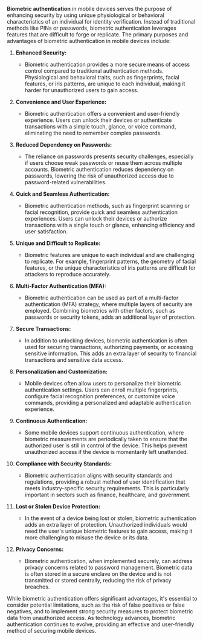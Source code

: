 **Biometric authentication** in mobile devices serves the purpose of enhancing security by using unique physiological or behavioral characteristics of an individual for identity verification. Instead of traditional methods like PINs or passwords, biometric authentication leverages features that are difficult to forge or replicate. The primary purposes and advantages of biometric authentication in mobile devices include:

1. **Enhanced Security:**
   - Biometric authentication provides a more secure means of access control compared to traditional authentication methods. Physiological and behavioral traits, such as fingerprints, facial features, or iris patterns, are unique to each individual, making it harder for unauthorized users to gain access.

2. **Convenience and User Experience:**
   - Biometric authentication offers a convenient and user-friendly experience. Users can unlock their devices or authenticate transactions with a simple touch, glance, or voice command, eliminating the need to remember complex passwords.

3. **Reduced Dependency on Passwords:**
   - The reliance on passwords presents security challenges, especially if users choose weak passwords or reuse them across multiple accounts. Biometric authentication reduces dependency on passwords, lowering the risk of unauthorized access due to password-related vulnerabilities.

4. **Quick and Seamless Authentication:**
   - Biometric authentication methods, such as fingerprint scanning or facial recognition, provide quick and seamless authentication experiences. Users can unlock their devices or authorize transactions with a single touch or glance, enhancing efficiency and user satisfaction.

5. **Unique and Difficult to Replicate:**
   - Biometric features are unique to each individual and are challenging to replicate. For example, fingerprint patterns, the geometry of facial features, or the unique characteristics of iris patterns are difficult for attackers to reproduce accurately.

6. **Multi-Factor Authentication (MFA):**
   - Biometric authentication can be used as part of a multi-factor authentication (MFA) strategy, where multiple layers of security are employed. Combining biometrics with other factors, such as passwords or security tokens, adds an additional layer of protection.

7. **Secure Transactions:**
   - In addition to unlocking devices, biometric authentication is often used for securing transactions, authorizing payments, or accessing sensitive information. This adds an extra layer of security to financial transactions and sensitive data access.

8. **Personalization and Customization:**
   - Mobile devices often allow users to personalize their biometric authentication settings. Users can enroll multiple fingerprints, configure facial recognition preferences, or customize voice commands, providing a personalized and adaptable authentication experience.

9. **Continuous Authentication:**
   - Some mobile devices support continuous authentication, where biometric measurements are periodically taken to ensure that the authorized user is still in control of the device. This helps prevent unauthorized access if the device is momentarily left unattended.

10. **Compliance with Security Standards:**
    - Biometric authentication aligns with security standards and regulations, providing a robust method of user identification that meets industry-specific security requirements. This is particularly important in sectors such as finance, healthcare, and government.

11. **Lost or Stolen Device Protection:**
    - In the event of a device being lost or stolen, biometric authentication adds an extra layer of protection. Unauthorized individuals would need the user's unique biometric features to gain access, making it more challenging to misuse the device or its data.

12. **Privacy Concerns:**
    - Biometric authentication, when implemented securely, can address privacy concerns related to password management. Biometric data is often stored in a secure enclave on the device and is not transmitted or stored centrally, reducing the risk of privacy breaches.

While biometric authentication offers significant advantages, it's essential to consider potential limitations, such as the risk of false positives or false negatives, and to implement strong security measures to protect biometric data from unauthorized access. As technology advances, biometric authentication continues to evolve, providing an effective and user-friendly method of securing mobile devices.
